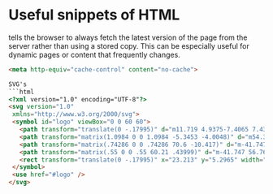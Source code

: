 # Useful snippets of HTML

 tells the browser to always fetch the latest version of the page from the server rather than using a stored copy. 
 This can be especially useful for dynamic pages or content that frequently changes.
 
 ```html
<meta http-equiv="cache-control" content="no-cache">

SVG's
```html
<?xml version="1.0" encoding="UTF-8"?>
<svg version="1.0"
  xmlns="http://www.w3.org/2000/svg">
  <symbol id="logo" viewBox="0 0 60 60">
    <path transform="translate(0 -.17995)" d="m11.719 4.9375-7.4065 7.4375v42.031c0 1.108 0.892 2 2 2h47.468c1.109 0 2.001-0.892 2.001-2v-47.468c0-1.1085-0.892-2.0005-2-2.0005h-42.062z" fill="#b3b3b3" fill-rule="evenodd" stroke="#333" stroke-width="3.125"/>
    <path transform="matrix(1.0984 0 0 1.0984 -5.3453 -4.0048)" d="m54.344 31.569a21.953 21.953 0 1 0-43.907 0 21.953 21.953 0 1 0 43.907 0h-21.954z" fill="#7f7f7f" fill-rule="evenodd" stroke="#333" stroke-width="1.7071"/>
    <path transform="matrix(.74286 0 0 .74286 70.6 -10.417)" d="m-41.747 56.761a12.596 12.596 0 1 0-25.193 0 12.596 12.596 0 1 0 25.193 0h-12.597z" fill="#4c4c4c" fill-rule="evenodd" stroke="#333" stroke-width="1.6827"/>
    <path transform="matrix(.55 0 0 .55 60.21 .43999)" d="m-41.747 56.761a12.596 12.596 0 1 0-25.193 0 12.596 12.596 0 1 0 25.193 0h-12.597z" fill="#b3b3b3" fill-rule="evenodd" stroke="#333" stroke-width="1.6827"/>
    <rect transform="translate(0 -.17995)" x="23.213" y="5.2965" width="14.396" height="21.593" rx="1" fill="#4c4c4c" fill-rule="evenodd" stroke="#333" stroke-width="1.875"/>
  </symbol>
  <use href="#logo" />
</svg>
